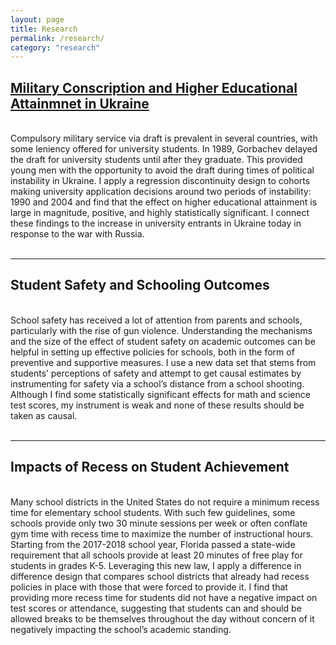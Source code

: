 ```yaml
---
layout: page
title: Research
permalink: /research/
category: "research"
---
```



<!---<h2>[Military Conscription and Higher Educational Attainment in Ukraine](documents/Berchuk_JMP.pdf "download")
</h2>--->
<u><h2><a href="/documents/Berchuk_JMP.pdf">Military Conscription and Higher Educational Attainmnet in Ukraine</a></h2></u>
<br>
Compulsory military service via draft is prevalent in several countries, with some leniency offered for university students. In 1989, Gorbachev delayed the draft for university students until after they graduate. This provided young men with the opportunity to avoid the draft during times of political instability in Ukraine. I apply a regression discontinuity design to cohorts making university application decisions around two periods of instability: 1990 and 2004 and find that the effect on higher educational attainment is large in magnitude, positive, and highly statistically significant. I connect these findings to the increase in university entrants in Ukraine today in response to the war with Russia.
<br>
<br>

***

<h2>Student Safety and Schooling Outcomes</h2>
<br>
School safety has received a lot of attention from parents and schools, particularly with the rise of gun violence. Understanding the mechanisms and the size of the effect of student safety on academic outcomes can be helpful in setting up effective policies for schools, both in the form of preventive and supportive measures. I use a new data set that stems from students’ perceptions of safety and attempt to get causal estimates by instrumenting for safety via a school’s distance from a school shooting. Although I find some statistically significant effects for math and science test scores, my instrument is weak and none of these results should be taken as causal.  
<br>
<br>

***

<h2>Impacts of Recess on Student Achievement</h2>
<br>
Many school districts in the United States do not require a minimum recess time for elementary school students. With such few guidelines, some schools provide only two 30 minute sessions per week or often conflate gym time with recess time to maximize the number of instructional hours. Starting from the 2017-2018 school year, Florida passed a state-wide requirement that all schools provide at least 20 minutes of free play for students in grades K-5. Leveraging this new law, I apply a difference in difference design that compares school districts that already had recess policies in place with those that were forced to provide it. I find that providing more recess time for students did not have a negative impact on test scores or attendance, suggesting that students can and should be allowed breaks to be themselves throughout the day without concern of it negatively impacting the school’s academic standing. 

<br>
<br>
